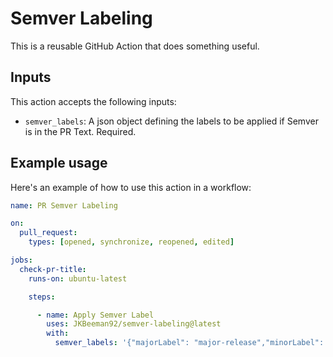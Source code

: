 # Semver Labeling

This is a reusable GitHub Action that does something useful.

## Inputs

This action accepts the following inputs:

- `semver_labels`: A json object defining the labels to be applied if Semver is in the PR Text. Required.

## Example usage

Here's an example of how to use this action in a workflow:

```yaml
name: PR Semver Labeling

on:
  pull_request:
    types: [opened, synchronize, reopened, edited]

jobs:
  check-pr-title:
    runs-on: ubuntu-latest

    steps:

      - name: Apply Semver Label
        uses: JKBeeman92/semver-labeling@latest
        with:
          semver_labels: '{"majorLabel": "major-release","minorLabel": "minor-release", "patchLabel": "patch-release"}'
